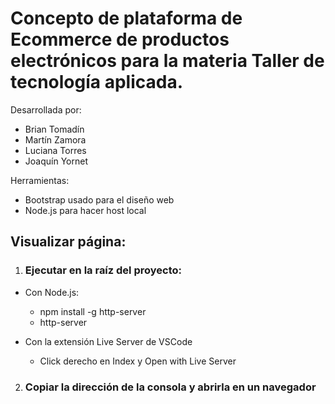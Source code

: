 # Concepto de plataforma de Ecommerce de productos electrónicos para la materia Taller de tecnología aplicada.

Desarrollada por:
- Brian Tomadín
- Martín Zamora
- Luciana Torres
- Joaquín Yornet

Herramientas:
- Bootstrap usado para el diseño web
- Node.js para hacer host local

## Visualizar página:

1. ### Ejecutar en la raíz del proyecto:
  * Con Node.js:
    - npm install -g http-server
    - http-server
  

  * Con la extensión Live Server de VSCode
    - Click derecho en Index y Open with Live Server
2. ### Copiar la dirección de la consola y abrirla en un navegador
